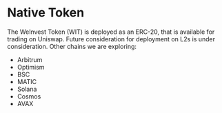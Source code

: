 # Native Token

The WeInvest Token (WIT) is deployed as an ERC-20, that is available for trading  on Uniswap. Future consideration for deployment on L2s is under consideration. Other chains we are exploring:&#x20;

* Arbitrum&#x20;
* Optimism&#x20;
* BSC
* MATIC
* Solana
* Cosmos
* AVAX
